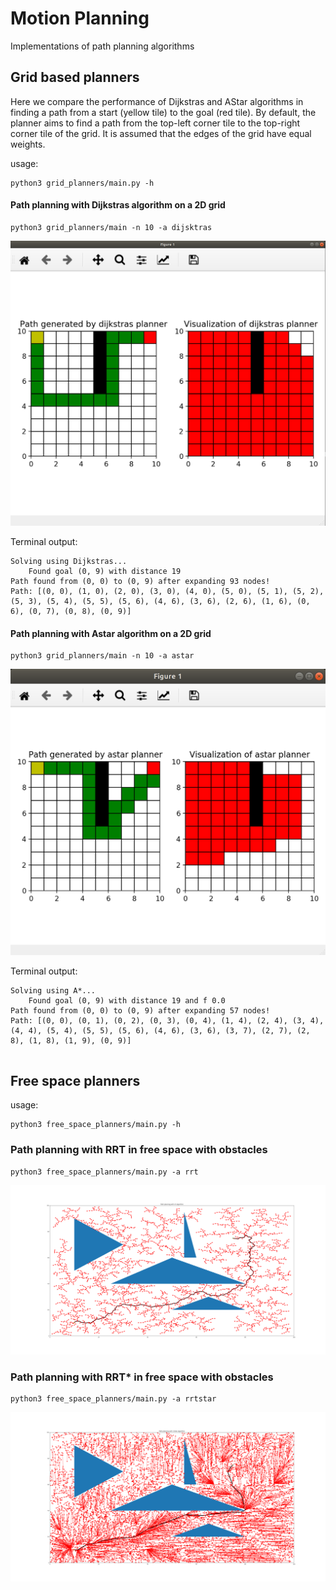 # Motion Planning
Implementations of path planning algorithms

## Grid based planners
Here we compare the performance of Dijkstras and AStar algorithms in finding a path from a start (yellow tile) to the goal (red tile). By default, the planner aims to find a path from the top-left corner tile to the top-right corner tile of the grid. It is assumed that the edges of the grid have equal weights.


usage:
```
python3 grid_planners/main.py -h
```

#### Path planning with Dijkstras algorithm on a 2D grid
```
python3 grid_planners/main -n 10 -a dijsktras
```

![](media/dijkstras.png)

Terminal output:
```
Solving using Dijkstras...
    Found goal (0, 9) with distance 19
Path found from (0, 0) to (0, 9) after expanding 93 nodes!
Path: [(0, 0), (1, 0), (2, 0), (3, 0), (4, 0), (5, 0), (5, 1), (5, 2), (5, 3), (5, 4), (5, 5), (5, 6), (4, 6), (3, 6), (2, 6), (1, 6), (0, 6), (0, 7), (0, 8), (0, 9)]
```

#### Path planning with Astar algorithm on a 2D grid

```
python3 grid_planners/main -n 10 -a astar
```

![](media/astar.png)

Terminal output:
```
Solving using A*...
    Found goal (0, 9) with distance 19 and f 0.0
Path found from (0, 0) to (0, 9) after expanding 57 nodes!
Path: [(0, 0), (0, 1), (0, 2), (0, 3), (0, 4), (1, 4), (2, 4), (3, 4), (4, 4), (5, 4), (5, 5), (5, 6), (4, 6), (3, 6), (3, 7), (2, 7), (2, 8), (1, 8), (1, 9), (0, 9)]


```

## Free space planners

usage:
```
python3 free_space_planners/main.py -h
```

### Path planning with RRT in free space with obstacles

```
python3 free_space_planners/main.py -a rrt
```

![](media/rrt.png)


### Path planning with RRT* in free space with obstacles

```
python3 free_space_planners/main.py -a rrtstar
```


![](media/rrtstar.png)

